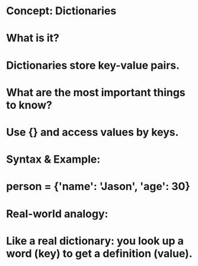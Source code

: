 # Concept: Dictionaries

# What is it?
# Dictionaries store key-value pairs.

# What are the most important things to know?
# Use {} and access values by keys.

# Syntax & Example:
# person = {'name': 'Jason', 'age': 30}

# Real-world analogy:
# Like a real dictionary: you look up a word (key) to get a definition (value).